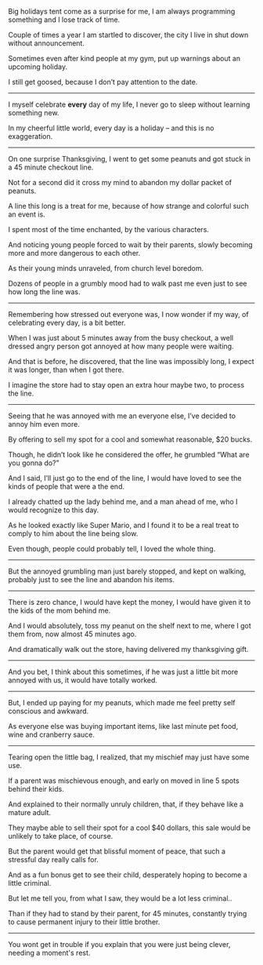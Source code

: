 Big holidays tent come as a surprise for me,
I am always programming something and I lose track of time.

Couple of times a year I am startled to discover,
the city I live in shut down without announcement.

Sometimes even after kind people at my gym,
put up warnings about an upcoming holiday.

I still get goosed,
because I don’t pay attention to the date.

---

I myself celebrate __every__ day of my life,
I never go to sleep without learning something new.

In my cheerful little world,
every day is a holiday – and this is no exaggeration.

---

On one surprise Thanksgiving,
I went to get some peanuts and got stuck in a 45 minute checkout line.

Not for a second did it cross my mind
to abandon my dollar packet of peanuts.

A line this long is a treat for me,
because of how strange and colorful such an event is.

I spent most of the time enchanted,
by the various characters.

And noticing young people forced to wait by their parents,
slowly becoming more and more dangerous to each other.

As their young minds unraveled,
from church level boredom.

Dozens of people in a grumbly mood
had to walk past me even just to see how long the line was.

---

Remembering how stressed out everyone was,
I now wonder if my way, of celebrating every day, is a bit better.

When I was just about 5 minutes away from the busy checkout,
a well dressed angry person got annoyed at how many people were waiting.

And that is before, he discovered, that the line was impossibly long,
I expect it was longer, than when I got there.

I imagine the store had to stay open an extra hour maybe two,
to process the line.

---

Seeing that he was annoyed with me an everyone else,
I’ve decided to annoy him even more.

By offering to sell my spot for a cool and somewhat reasonable,
$20 bucks.

Though, he didn’t look like he considered the offer,
he grumbled “What are you gonna do?”

And I said, I’ll just go to the end of the line,
I would have loved to see the kinds of people that were a the end.

I already chatted up the lady behind me,
and a man ahead of me, who I would recognize to this day.

As he looked exactly like Super Mario,
and I found it to be a real treat to comply to him about the line being slow.

Even though, people could probably tell,
I loved the whole thing.

---

But the annoyed grumbling man just barely stopped,
and kept on walking, probably just to see the line and abandon his items.

---

There is zero chance, I would have kept the money,
I would have given it to the kids of the mom behind me.

And I would absolutely, toss my peanut on the shelf next to me,
where I got them from, now almost 45 minutes ago.

And dramatically walk out the store,
having delivered my thanksgiving gift.

---

And you bet, I think about this sometimes,
if he was just a little bit more annoyed with us, it would have totally worked.

---

But, I ended up paying for my peanuts,
which made me feel pretty self conscious and awkward.

As everyone else was buying important items,
like last minute pet food, wine and cranberry sauce.

---

Tearing open the little bag,
I realized, that my mischief may just have some use.

If a parent was mischievous enough,
and early on moved in line 5 spots behind their kids.

And explained to their normally unruly children,
that, if they behave like a mature adult.

They maybe able to sell their spot for a cool $40 dollars,
this sale would be unlikely to take place, of course.

But the parent would get that blissful moment of peace,
that such a stressful day really calls for.

And as a fun bonus get to see their child,
desperately hoping to become a little criminal.

But let me tell you, from what I saw,
they would be a lot less criminal..

Than if they had to stand by their parent, for 45 minutes,
constantly trying to cause permanent injury to their little brother.

---

You wont get in trouble if you explain that you were just being clever,
needing a moment's rest.
